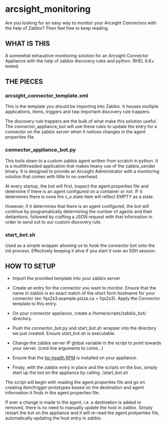 # arcsight_monitoring
Are you looking for an easy way to monitor your Arcsight Connectors with the help of Zabbix? Then feel free to keep reading.


## WHAT IS THIS
A somewhat exhaustive monitoring solution for an Arcsight Connector Appliance with the help of zabbix discovery rules and python.
RHEL 6.6+ tested.


## THE PIECES
### arcsight_connector_template.xml
This is the template you should be importing into Zabbix. It houses multiple applications, items, triggers and twp important discovery rule trappers.

The discovery rule trappers are the bulk of what make this solution useful. The connector_appliance_bot will use these rules to update the entry for a connector on the zabbix server when it notices changes in the agent properties file.



### connector_appliance_bot.py
This boils down to a custom zabbix agent written from scratch in python. It is a multithreaded application that makes heavy use of the zabbix_sender binary. It is designed to provide an Arcsight Administrator with a monitoring solution that comes with little to no overhead.

At every startup, the bot will first, inspect the agent.properties file and determine if there is an agent configured on a container or not. IF it determines there is none the c_x.state item will reflect EMPTY as a state.

However, if it determines that there is an agent configured, the bot will continue by programatically determining the number of agents and their detiantions, followed by crafting a JSON request with that information in order to send out to our custom discovery rule.



### start_bot.sh
Used as a simple wrapper allowing us to hook the connector bot onto the init process. Effectively keeping it alive if you start it over an SSH session.


## HOW TO SETUP
* Import the provided template into your zabbix server

* Create an entry for the connector you want to monitor. Ensure that the name in zabbix is an exact match of the short form hostname for your connector (ex: fqx2s3.example.pizza.ca = fqx2s3). Apply the Connector template to this entry. 

* On your connector appliance, create a /home/scripts/zabbix_bot/ directory. 

* Push the connector_bot.py and start_bot.sh wrapper into the directory we just created. Ensure start_bot.sh is executable.

* Change the zabbix server IP global variable in the script to point towards your server. (cmd line arguments to come...)

* Ensure that the [hp-health RPM](https://downloads.linux.hpe.com/SDR/repo/mcp/centos/6/i386/10.00/) is installed on your appliance. 

* Finaly, with the zabbix entry in place and the scripts on the box, simply start up the bot on the appliance by calling ./start_bot.sh

The script will begin with reading the agent.properties file and go on creating item/trigger prototypes based on the destination and 
agent information it finds in the agent.properties file.

If ever a change is made to the agent, i.e. a destination is added or removed, there is no need to manually update the host in zabbix.
Simply restart the bot on the appliance and it will re-read the agent.protperties file, automatically updating the host entry in zabbix.
